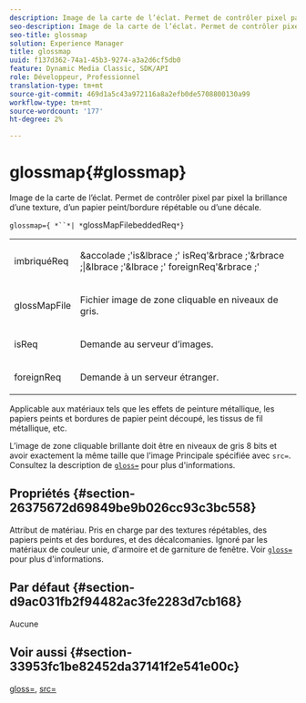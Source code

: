 ```yaml
---
description: Image de la carte de l’éclat. Permet de contrôler pixel par pixel la brillance d’une texture, d’un papier peint/bordure répétable ou d’une décale.
seo-description: Image de la carte de l’éclat. Permet de contrôler pixel par pixel la brillance d’une texture, d’un papier peint/bordure répétable ou d’une décale.
seo-title: glossmap
solution: Experience Manager
title: glossmap
uuid: f137d362-74a1-45b3-9274-a3a2d6cf5db0
feature: Dynamic Media Classic, SDK/API
role: Développeur, Professionnel
translation-type: tm+mt
source-git-commit: 469d1a5c43a972116a8a2efb0de5708800130a99
workflow-type: tm+mt
source-wordcount: '177'
ht-degree: 2%

---
```



# glossmap{#glossmap}

Image de la carte de l’éclat. Permet de contrôler pixel par pixel la brillance d’une texture, d’un papier peint/bordure répétable ou d’une décale.

`glossmap={ *``*| *`glossMapFilebeddedReq`*}`

<table id="simpletable_6AFC3DEB61D647339525C7CFFA052608"> 
 <tr class="strow"> 
  <td class="stentry"> <p><span class="codeph"> <span class="varname"> imbriquéReq</span> </span> </p></td> 
  <td class="stentry"> <p><span class="codeph">&amp;accolade ;'is&amp;lbrace ;'<span class="varname"> isReq</span>'&amp;rbrace ;'&amp;rbrace ;|&amp;lbrace ;'&amp;lbrace ;'<span class="varname"> foreignReq</span>'&amp;rbrace ;'  </span> </p></td> 
 </tr> 
 <tr class="strow"> 
  <td class="stentry"> <p><span class="codeph"> <span class="varname"> glossMapFile</span> </span> </p></td> 
  <td class="stentry"> <p>Fichier image de zone cliquable en niveaux de gris. </p></td> 
 </tr> 
 <tr class="strow"> 
  <td class="stentry"> <p><span class="codeph"> <span class="varname"> isReq</span> </span> </p></td> 
  <td class="stentry"> <p>Demande au serveur d’images. </p></td> 
 </tr> 
 <tr class="strow"> 
  <td class="stentry"> <p><span class="codeph"> <span class="varname"> foreignReq  </span> </span> </p></td> 
  <td class="stentry"> <p>Demande à un serveur étranger. </p></td> 
 </tr> 
</table>

Applicable aux matériaux tels que les effets de peinture métallique, les papiers peints et bordures de papier peint découpé, les tissus de fil métallique, etc.

L’image de zone cliquable brillante doit être en niveaux de gris 8 bits et avoir exactement la même taille que l’image Principale spécifiée avec `src=`. Consultez la description de [ `gloss=`](../../../../../ir-api/http-protocol/image-rendering-api-ref/c-ir-http-protocol-ref/c-ir-http-protocol-command-reference/r-ir-http-gloss.md#reference-325aef2ee51e4e1584a06047427340ca) pour plus d&#39;informations.

## Propriétés {#section-26375672d69849be9b026cc93c3bc558}

Attribut de matériau. Pris en charge par des textures répétables, des papiers peints et des bordures, et des décalcomanies. Ignoré par les matériaux de couleur unie, d&#39;armoire et de garniture de fenêtre. Voir [ `gloss=`](../../../../../ir-api/http-protocol/image-rendering-api-ref/c-ir-http-protocol-ref/c-ir-http-protocol-command-reference/r-ir-http-gloss.md#reference-325aef2ee51e4e1584a06047427340ca) pour plus d&#39;informations.

## Par défaut {#section-d9ac031fb2f94482ac3fe2283d7cb168}

Aucune

## Voir aussi {#section-33953fc1be82452da37141f2e541e00c}

[gloss=](../../../../../ir-api/http-protocol/image-rendering-api-ref/c-ir-http-protocol-ref/c-ir-http-protocol-command-reference/r-ir-http-gloss.md#reference-325aef2ee51e4e1584a06047427340ca),  [src=](../../../../../ir-api/http-protocol/image-rendering-api-ref/c-ir-http-protocol-ref/c-ir-http-protocol-command-reference/r-ir-src.md#reference-62c98abad22149d68d405ed6aaff8272)
